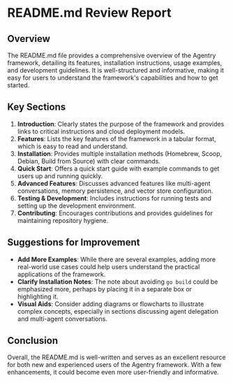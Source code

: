 # README.md Review Report

## Overview
The README.md file provides a comprehensive overview of the Agentry framework, detailing its features, installation instructions, usage examples, and development guidelines. It is well-structured and informative, making it easy for users to understand the framework's capabilities and how to get started.

## Key Sections
1. **Introduction**: Clearly states the purpose of the framework and provides links to critical instructions and cloud deployment models.
2. **Features**: Lists the key features of the framework in a tabular format, which is easy to read and understand.
3. **Installation**: Provides multiple installation methods (Homebrew, Scoop, Debian, Build from Source) with clear commands.
4. **Quick Start**: Offers a quick start guide with example commands to get users up and running quickly.
5. **Advanced Features**: Discusses advanced features like multi-agent conversations, memory persistence, and vector store configuration.
6. **Testing & Development**: Includes instructions for running tests and setting up the development environment.
7. **Contributing**: Encourages contributions and provides guidelines for maintaining repository hygiene.

## Suggestions for Improvement
- **Add More Examples**: While there are several examples, adding more real-world use cases could help users understand the practical applications of the framework.
- **Clarify Installation Notes**: The note about avoiding `go build` could be emphasized more, perhaps by placing it in a separate box or highlighting it.
- **Visual Aids**: Consider adding diagrams or flowcharts to illustrate complex concepts, especially in sections discussing agent delegation and multi-agent conversations.

## Conclusion
Overall, the README.md is well-written and serves as an excellent resource for both new and experienced users of the Agentry framework. With a few enhancements, it could become even more user-friendly and informative.